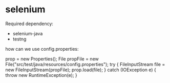 # selenium

Required dependency:
- selenium-java
- testng

how can we use config.properties:

prop = new Properties();
File propFile = new File("src/test/java/resources/config.properties");
try {
FileInputStream file = new FileInputStream(propFile);
prop.load(file);
} catch (IOException e) {
throw new RuntimeException(e);
}

